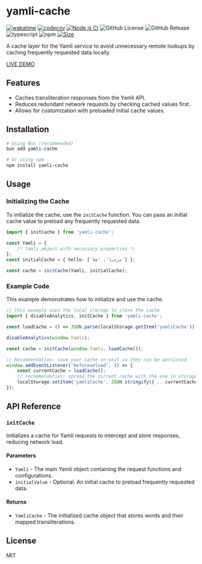 # yamli-cache

[![wakatime](https://wakatime.com/badge/user/a0b906ce-b8e7-4463-8bce-383238df6d4b/project/3aa4660f-b047-47f6-aaba-38cb6ab53164.svg)](https://wakatime.com/badge/user/a0b906ce-b8e7-4463-8bce-383238df6d4b/project/3aa4660f-b047-47f6-aaba-38cb6ab53164)
[![codecov](https://codecov.io/gh/ragaeeb/yamli-cache/graph/badge.svg?token=PSUQMW9KFL)](https://codecov.io/gh/ragaeeb/yamli-cache)
[![Node.js CI](https://github.com/ragaeeb/yamli-cache/actions/workflows/build.yml/badge.svg)](https://github.com/ragaeeb/yamli-cache/actions/workflows/build.yml)
![GitHub License](https://img.shields.io/github/license/ragaeeb/yamli-cache)
![GitHub Release](https://img.shields.io/github/v/release/ragaeeb/yamli-cache)
![typescript](https://badgen.net/badge/icon/typescript?icon=typescript&label&color=blue)
![npm](https://img.shields.io/npm/dm/yamli-cache)
[![Size](https://deno.bundlejs.com/badge?q=yamli-cache@1.0.2&badge=detailed)](https://bundlejs.com/?q=yamli-cache%401.0.2)

A cache layer for the Yamli service to avoid unnecessary remote lookups by caching frequently requested data locally.

[LIVE DEMO](https://ragaeeb.github.io/yamli-cache)

## Features

-   Caches transliteration responses from the Yamli API.
-   Reduces redundant network requests by checking cached values first.
-   Allows for customization with preloaded initial cache values.

## Installation

```bash
# Using Bun (recommended)
bun add yamli-cache

# Or using npm
npm install yamli-cache
```

## Usage

### Initializing the Cache

To initialize the cache, use the `initCache` function. You can pass an initial cache value to preload any frequently requested data.

```typescript
import { initCache } from 'yamli-cache';

const Yamli = {
    /* Yamli object with necessary properties */
};
const initialCache = { hello: ['مرحبا', 'هلا'] };

const cache = initCache(Yamli, initialCache);
```

### Example Code

This example demonstrates how to initialize and use the cache.

```javascript
// this example uses the local storage to store the cache
import { disableAnalytics, initCache } from 'yamli-cache';

const loadCache = () => JSON.parse(localStorage.getItem('yamliCache')) || {};

disableAnalytics(window.Yamli);

const cache = initCache(window.Yamli, loadCache());

// Recommendation: save your cache on exit so they can be persisted
window.addEventListener('beforeunload', () => {
    const currentCache = loadCache();
    // recommendation: spread the current cache with the one in storage in case user opened up your site in more than one tab so you don't accidentally lose data that was saved from another tab
    localStorage.setItem('yamliCache', JSON.stringify({ ...currentCache, ...cache }));
});
```

## API Reference

### `initCache`

Initializes a cache for Yamli requests to intercept and store responses, reducing network load.

#### Parameters

-   `Yamli` - The main Yamli object containing the request functions and configurations.
-   `initialValue` - Optional. An initial cache to preload frequently requested data.

#### Returns

-   `YamliCache` - The initialized cache object that stores words and their mapped transliterations.

## License

MIT
